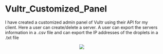 # Vultr_Customized_Panel
I have created a customized admin panel of Vultr using their API for my client. Here a user can create/delete a server. A user can export the servers information in a .csv file and can export the IP addresses of the droplets in a .txt file
<p align="center"><img src="https://user-images.githubusercontent.com/15046800/47069258-442e6100-d210-11e8-8fe1-f06e6b0c5b17.png"></p>
